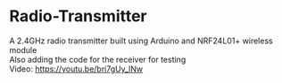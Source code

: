 # Radio-Transmitter
A 2.4GHz radio transmitter built using Arduino and NRF24L01+ wireless module\
Also adding the code for the receiver for testing\
Video: https://youtu.be/bri7gUy_lNw
